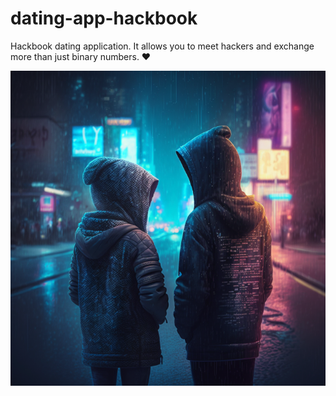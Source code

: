 # dating-app-hackbook

Hackbook dating application. It allows you to meet hackers and exchange more than just binary numbers. ❤️️

![Cover](./img/dating-app-hackbook.png)

